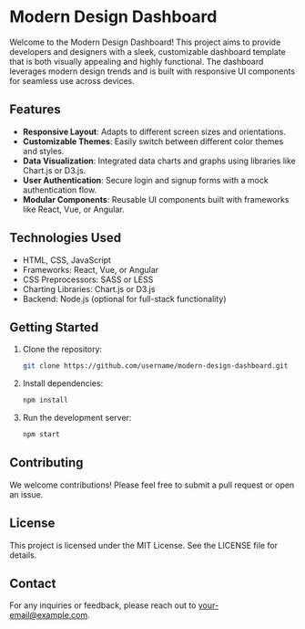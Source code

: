 # Modern Design Dashboard

Welcome to the Modern Design Dashboard! This project aims to provide developers and designers with a sleek, customizable dashboard template that is both visually appealing and highly functional. The dashboard leverages modern design trends and is built with responsive UI components for seamless use across devices.

## Features
- **Responsive Layout**: Adapts to different screen sizes and orientations.
- **Customizable Themes**: Easily switch between different color themes and styles.
- **Data Visualization**: Integrated data charts and graphs using libraries like Chart.js or D3.js.
- **User Authentication**: Secure login and signup forms with a mock authentication flow.
- **Modular Components**: Reusable UI components built with frameworks like React, Vue, or Angular.

## Technologies Used
- HTML, CSS, JavaScript
- Frameworks: React, Vue, or Angular
- CSS Preprocessors: SASS or LESS
- Charting Libraries: Chart.js or D3.js
- Backend: Node.js (optional for full-stack functionality)

## Getting Started
1. Clone the repository:
   ```bash
   git clone https://github.com/username/modern-design-dashboard.git
   ```
2. Install dependencies:
   ```bash
   npm install
   ```
3. Run the development server:
   ```bash
   npm start
   ```

## Contributing
We welcome contributions! Please feel free to submit a pull request or open an issue.

## License
This project is licensed under the MIT License. See the LICENSE file for details.

## Contact
For any inquiries or feedback, please reach out to [your-email@example.com](mailto:your-email@example.com).